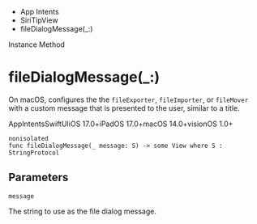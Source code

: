 

- App Intents
- SiriTipView
-  fileDialogMessage(\_:) 

Instance Method

# fileDialogMessage(\_:)

On macOS, configures the the `fileExporter`, `fileImporter`, or `fileMover` with a custom message that is presented to the user, similar to a title.

AppIntentsSwiftUIiOS 17.0+iPadOS 17.0+macOS 14.0+visionOS 1.0+

``` source
nonisolated
func fileDialogMessage(_ message: S) -> some View where S : StringProtocol
```

## Parameters 

`message`  

The string to use as the file dialog message.

